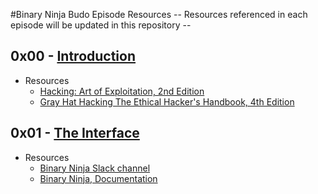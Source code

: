 #Binary Ninja Budo Episode Resources
-- Resources referenced in each episode will be updated in this repository --

## 0x00 - [Introduction](https://youtu.be/6jza0POYG3U)

* Resources
  * [Hacking: Art of Exploitation, 2nd Edition](http://amzn.to/2zvbkik)
  * [Gray Hat Hacking The Ethical Hacker's Handbook, 4th Edition](http://amzn.to/2mVzrkj)

## 0x01 - [The Interface](https://youtu.be/qDTzjtdjOzs)

* Resources
  * [Binary Ninja Slack channel](https://binaryninja.slack.com)
  * [Binary Ninja, Documentation](https://docs.binary.ninja)
